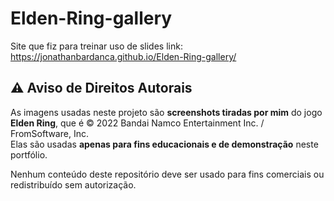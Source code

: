 # Elden-Ring-gallery
Site que fiz para treinar uso de slides
link: https://jonathanbardanca.github.io/Elden-Ring-gallery/ 

## ⚠️ Aviso de Direitos Autorais

As imagens usadas neste projeto são **screenshots tiradas por mim** do jogo **Elden Ring**, que é © 2022 Bandai Namco Entertainment Inc. / FromSoftware, Inc.  
Elas são usadas **apenas para fins educacionais e de demonstração** neste portfólio.  

Nenhum conteúdo deste repositório deve ser usado para fins comerciais ou redistribuído sem autorização.
